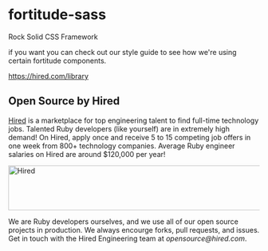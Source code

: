 fortitude-sass
==============

Rock Solid CSS Framework

if you want you can check out our style guide to see how we're using certain fortitude components.

https://hired.com/library


## Open Source by Hired

[Hired](https://hired.com/?utm_source=opensource&utm_medium=fortitude&utm_campaign=readme) is a marketplace for top engineering talent to find full-time technology jobs. Talented Ruby developers (like yourself) are in extremely high demand! On Hired, apply once and receive 5 to 15 competing job offers in one week from 800+ technology companies. Average Ruby engineer salaries on Hired are around $120,000 per year!

<a href="https://hired.com/?utm_source=opensource&utm_medium=fortitude&utm_campaign=readme-banner" target="_blank">
<img src="https://dmrxx81gnj0ct.cloudfront.net/public/hired-banner-light-1-728x90.png" alt="Hired" width="728" height="90" align="center"/>
</a>

We are Ruby developers ourselves, and we use all of our open source projects in production. We always encourge forks, pull requests, and issues. Get in touch with the Hired Engineering team at _opensource@hired.com_.
